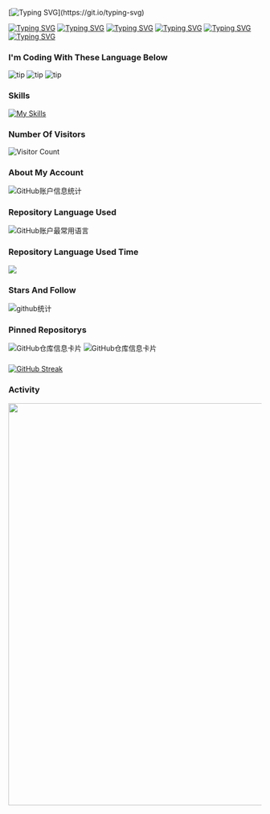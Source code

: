 [![Typing SVG](https://readme-typing-svg.demolab.com?font=Fira+Code&pause=1000&color=09F7A5&random=false&width=435&lines=Wellcome+to+my+homepage!)](https://git.io/typing-svg)

[![Typing SVG](https://readme-typing-svg.demolab.com?font=Fira+Code&size=18&pause=1000&color=F7F7F7&random=false&width=600&lines=%F0%9F%98%84+I%E2%80%99m+currently+working+on+Web+Project)](https://git.io/typing-svg)
[![Typing SVG](https://readme-typing-svg.demolab.com?font=Fira+Code&size=18&pause=1000&color=F7F7F7&random=false&width=600&lines=%E2%9A%A1+I%E2%80%99m+currently+learning+Flutter)](https://git.io/typing-svg)
[![Typing SVG](https://readme-typing-svg.demolab.com?font=Fira+Code&size=18&pause=1000&color=F7F7F7&random=false&width=600&lines=%F0%9F%91%AF+I%E2%80%99m+looking+to+collaborate+on+PersonalProjects)](https://git.io/typing-svg)
[![Typing SVG](https://readme-typing-svg.demolab.com?font=Fira+Code&size=18&pause=1000&color=F7F7F7&random=false&width=600&lines=%F0%9F%A4%94+I%E2%80%99m+looking+for+help+with+Flutter)](https://git.io/typing-svg)
[![Typing SVG](https://readme-typing-svg.demolab.com?font=Fira+Code&size=18&pause=1000&color=F7F7F7&random=false&width=600&lines=%F0%9F%92%AC+Ask+me+about+Java%2FPython%2FGo)](https://git.io/typing-svg)
[![Typing SVG](https://readme-typing-svg.demolab.com?font=Fira+Code&size=18&pause=1000&color=F7F7F7&random=false&width=600&lines=%F0%9F%93%AB+How+to+reach+me%3A+SchrodingersFish%40outlook.com)](https://git.io/typing-svg)

### I'm Coding With These Language Below
![tip](https://badgen.net/badge/python/3.11/green?icon=github)   ![tip](https://badgen.net/badge/java/11/red?icon=github)   ![tip](https://badgen.net/badge/go/1.22/blue?icon=github)

### Skills
[![My Skills](https://skillicons.dev/icons?i=java,python,go,nodejs,jquery&theme=light)](https://skillicons.dev)

### Number Of Visitors 
![Visitor Count](https://profile-counter.glitch.me/{SchrodingerFish}/count.svg)

### About My Account
![GitHub账户信息统计](https://github-stats.ubrong.com/api?username=SchrodingerFish&show_icons=true&theme=tokyonight)

### Repository Language Used
![GitHub账户最常用语言](https://github-stats.ubrong.com/api/top-langs/?username=SchrodingerFish&layout=compact&theme=tokyonight&langs_count=20)

### Repository Language Used Time
<img align="center" src="https://github-readme-stats.vercel.app/api/wakatime?username=SchrodingerFish&theme=transparent&hide_border=true&layout=compact&langs_count=22" />

### Stars And Follow
![github统计](https://stats.justsong.cn/api/github?username=SchrodingerFish&theme=dark&lang=zh-CN)

### Pinned Repositorys
![GitHub仓库信息卡片](https://github-stats.ubrong.com/api/pin/?username=SchrodingerFish&repo=cochat-api&theme=dark)   ![GitHub仓库信息卡片](https://github-stats.ubrong.com/api/pin/?username=SchrodingerFish&repo=cloudflare-AI-workers&theme=dark)

### 
[![GitHub Streak](https://streak-stats.demolab.com?user=SchrodingerFish)](https://git.io/streak-stats)


### Activity
<img width="800" src="https://github-readme-activity-graph.vercel.app/graph?username=SchrodingerFish&theme=github-compact&hide_border=true&area=true" />

